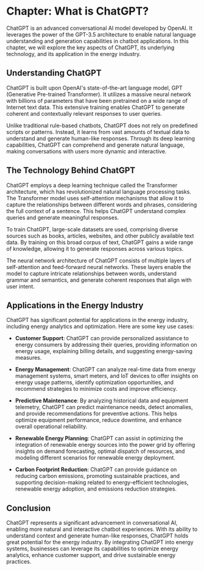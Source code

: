 Chapter: What is ChatGPT?
=========================

ChatGPT is an advanced conversational AI model developed by OpenAI. It leverages the power of the GPT-3.5 architecture to enable natural language understanding and generation capabilities in chatbot applications. In this chapter, we will explore the key aspects of ChatGPT, its underlying technology, and its application in the energy industry.

**Understanding ChatGPT**
-------------------------

ChatGPT is built upon OpenAI's state-of-the-art language model, GPT (Generative Pre-trained Transformer). It utilizes a massive neural network with billions of parameters that have been pretrained on a wide range of Internet text data. This extensive training enables ChatGPT to generate coherent and contextually relevant responses to user queries.

Unlike traditional rule-based chatbots, ChatGPT does not rely on predefined scripts or patterns. Instead, it learns from vast amounts of textual data to understand and generate human-like responses. Through its deep learning capabilities, ChatGPT can comprehend and generate natural language, making conversations with users more dynamic and interactive.

**The Technology Behind ChatGPT**
---------------------------------

ChatGPT employs a deep learning technique called the Transformer architecture, which has revolutionized natural language processing tasks. The Transformer model uses self-attention mechanisms that allow it to capture the relationships between different words and phrases, considering the full context of a sentence. This helps ChatGPT understand complex queries and generate meaningful responses.

To train ChatGPT, large-scale datasets are used, comprising diverse sources such as books, articles, websites, and other publicly available text data. By training on this broad corpus of text, ChatGPT gains a wide range of knowledge, allowing it to generate responses across various topics.

The neural network architecture of ChatGPT consists of multiple layers of self-attention and feed-forward neural networks. These layers enable the model to capture intricate relationships between words, understand grammar and semantics, and generate coherent responses that align with user intent.

**Applications in the Energy Industry**
---------------------------------------

ChatGPT has significant potential for applications in the energy industry, including energy analytics and optimization. Here are some key use cases:

* **Customer Support**: ChatGPT can provide personalized assistance to energy consumers by addressing their queries, providing information on energy usage, explaining billing details, and suggesting energy-saving measures.

* **Energy Management**: ChatGPT can analyze real-time data from energy management systems, smart meters, and IoT devices to offer insights on energy usage patterns, identify optimization opportunities, and recommend strategies to minimize costs and improve efficiency.

* **Predictive Maintenance**: By analyzing historical data and equipment telemetry, ChatGPT can predict maintenance needs, detect anomalies, and provide recommendations for preventive actions. This helps optimize equipment performance, reduce downtime, and enhance overall operational reliability.

* **Renewable Energy Planning**: ChatGPT can assist in optimizing the integration of renewable energy sources into the power grid by offering insights on demand forecasting, optimal dispatch of resources, and modeling different scenarios for renewable energy deployment.

* **Carbon Footprint Reduction**: ChatGPT can provide guidance on reducing carbon emissions, promoting sustainable practices, and supporting decision-making related to energy-efficient technologies, renewable energy adoption, and emissions reduction strategies.

**Conclusion**
--------------

ChatGPT represents a significant advancement in conversational AI, enabling more natural and interactive chatbot experiences. With its ability to understand context and generate human-like responses, ChatGPT holds great potential for the energy industry. By integrating ChatGPT into energy systems, businesses can leverage its capabilities to optimize energy analytics, enhance customer support, and drive sustainable energy practices.
